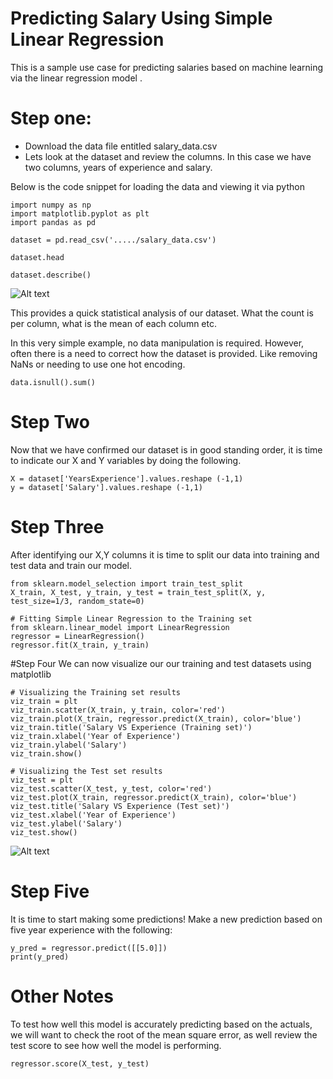 # Predicting Salary Using Simple Linear Regression

This is a sample use case for predicting salaries based on machine learning via the linear regression model . 

# Step one:

  - Download the data file entitled salary_data.csv
  - Lets look at the dataset and review the columns. In this case we have two columns, years of experience and salary. 
  
Below is the code snippet for loading the data and viewing it via python

```
import numpy as np
import matplotlib.pyplot as plt
import pandas as pd
```
```
dataset = pd.read_csv('...../salary_data.csv')
```
```
dataset.head
```
```
dataset.describe()
```
![Alt text](https://iili.io/JyFCqG.png "dataset.describe")

This provides a quick statistical analysis of our dataset. What the count is per column, what is the mean of each column etc. 

In this very simple example, no data manipulation is required. However, often there is a need to correct how the dataset is provided. Like removing NaNs or needing to use one hot encoding.

```
data.isnull().sum()
```

# Step Two

Now that we have confirmed our dataset is in good standing order, it is time to indicate our X and Y variables by doing the following. 

```
X = dataset['YearsExperience'].values.reshape (-1,1)
y = dataset['Salary'].values.reshape (-1,1)
```

# Step Three

After identifying our X,Y columns it is time to split our data into training and test data and train our model. 

```
from sklearn.model_selection import train_test_split 
X_train, X_test, y_train, y_test = train_test_split(X, y, test_size=1/3, random_state=0)
```
```
# Fitting Simple Linear Regression to the Training set
from sklearn.linear_model import LinearRegression
regressor = LinearRegression()
regressor.fit(X_train, y_train)
```

#Step Four
We can now visualize our our training and test datasets using matplotlib

```
# Visualizing the Training set results
viz_train = plt
viz_train.scatter(X_train, y_train, color='red')
viz_train.plot(X_train, regressor.predict(X_train), color='blue')
viz_train.title('Salary VS Experience (Training set)')
viz_train.xlabel('Year of Experience')
viz_train.ylabel('Salary')
viz_train.show()

# Visualizing the Test set results
viz_test = plt
viz_test.scatter(X_test, y_test, color='red')
viz_test.plot(X_train, regressor.predict(X_train), color='blue')
viz_test.title('Salary VS Experience (Test set)')
viz_test.xlabel('Year of Experience')
viz_test.ylabel('Salary')
viz_test.show()
```

![Alt text](https://iili.io/JyFog4.png "Results")

# Step Five

It is time to start making some predictions! Make a new prediction based on five year experience with the following:

```
y_pred = regressor.predict([[5.0]])
print(y_pred)
```

# Other Notes

To test how well this model is accurately predicting based on the actuals, we will want to check the root of the mean square error, as well review the test score to see how well the model is performing. 

```
regressor.score(X_test, y_test)
```



